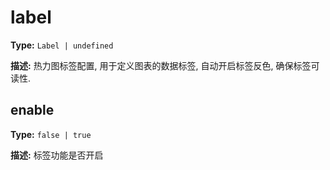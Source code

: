 # label

**Type:** `Label | undefined`

**描述:**
热力图标签配置, 用于定义图表的数据标签, 自动开启标签反色, 确保标签可读性.


## enable

**Type:** `false | true`

**描述:**
标签功能是否开启

